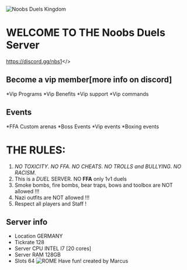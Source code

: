 ![Noobs Duels Kingdom](https://i.postimg.cc/RZRcFSbV/mordhau-knight-halberd-banner.jpg)
# WELCOME TO THE **Noobs Duels Server**
<a id="NOOBS DUELS DISCORD">https://discord.gg/nbs1</>
## Become a vip member[more info on discord]
   *Vip Programs
   *Vip Benefits
   *Vip support
   *Vip commands
## Events
   *FFA Custom arenas
   *Boss Events
   *Vip events
   *Boxing events
# **THE RULES:**
1. *NO TOXICITY*.
   *NO FFA*.
   *NO CHEATS*.
   *NO TROLLS and BULLYING*.
   *NO RACISM*.
2. This is a *DUEL* SERVER. NO **FFA** only 1v1 duels
3. Smoke bombs, fire bombs, bear traps, bows and toolbox are NOT allowed !!!
4. Nazi outfits are NOT allowed !!!
5. Respect all players and Staff !
## Server info
- Location GERMANY
- Tickrate 128
- Server CPU INTEL I7 [20 cores]
- Server RAM 128GB
- Slots 64
![ROME](https://i.postimg.cc/4ycQq2qq/ss-fa8ee3890cfcd17325e0e54371aed2a70ea60388-1920x1080.jpg)
Have fun!
created by Marcus
